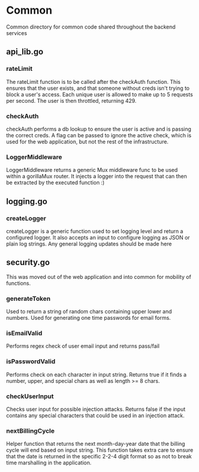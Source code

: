 # Common
Common directory for common code shared throughout the backend services

## api_lib.go

### rateLimit
The rateLimit function is to be called after the checkAuth function. This
ensures that the user exists, and that someone without creds isn't trying
to block a user's access. Each unique user is allowed to make up to 5 
requests per second. The user is then throttled, returning 429. 

### checkAuth
checkAuth performs a db lookup to ensure the user is active and is passing
the correct creds. A flag can be passed to ignore the active check, which 
is used for the web application, but not the rest of the infrastructure. 

### LoggerMiddleware
LoggerMiddleware returns a generic Mux middleware func to be used within a
gorillaMux router. It injects a logger into the request that can then be
extracted by the executed function :)

## logging.go

### createLogger
createLogger is a generic function used to set logging level and return a 
configured logger. It also accepts an input to configure logging as JSON
or plain log strings. Any general logging updates should be made here

## security.go
This was moved out of the web application and into common for mobility of
functions. 

### generateToken
Used to return a string of random chars containing upper lower and numbers.
Used for generating one time passwords for email forms. 

### isEmailValid
Performs regex check of user email input and returns pass/fail

### isPasswordValid
Performs check on each character in input string. Returns true if it finds 
a number, upper, and special chars as well as length >= 8 chars. 

### checkUserInput
Checks user input for possible injection attacks. Returns false if the input
contains any special characters that could be used in an injection attack. 

### nextBillingCycle
Helper function that returns the next month-day-year date that the billing 
cycle will end based on input string. This function takes extra care to 
ensure that the date is returned in the specific 2-2-4 digit format so as 
not to break time marshalling in the application. 

